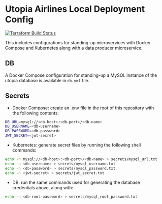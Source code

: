 # Utopia Airlines Local Deployment Config

[![Terraform Build Status](https://jenkins1.hitwc.link/job/Austin/job/Terraform/badge/icon)](https://jenkins1.hitwc.link/job/Austin/job/Terraform/)

This includes configurations for standing-up microservices with Docker Compose and Kubernetes along with a data producer microservice.

## DB
A Docker Compose configuration for standing-up a MySQL instance of the utopia database is available in `db.yml` file.

## Secrets
- Docker Compose: create an .env file in the root of this repository with the following contents:
```sh
DB_URL=mysql://<db-host>:<db-port>/<db-name>
DB_USERNAME=<db-username>
DB_PASSWORD=<db-password>
JWT_SECRET=<jwt-secret>
```
- Kubernetes: generate secret files by running the following shell commands:
```sh
echo -n mysql://<db-host>:<db-port>/<db-name> > secrets/mysql_url.txt
echo -n <db-username> > secrets/mysql_username.txt
echo -n <db-password> > secrets/mysql_password.txt
echo -n <jwt-secret> > secrets/jwt_secret.txt
```
- DB: run the same commands used for generating the database credentials above, along with:
```sh
echo -n <db-root-password> > secrets/mysql_root_password.txt
```
